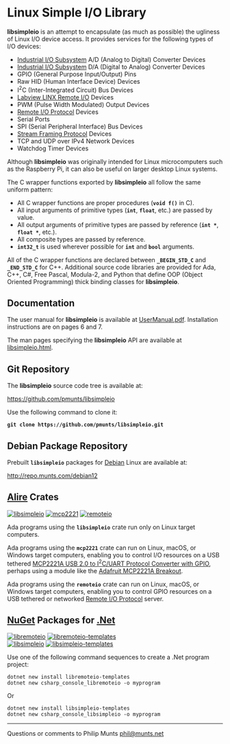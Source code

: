 Linux Simple I/O Library
========================

**libsimpleio** is an attempt to encapsulate (as much as possible) the
ugliness of Linux I/O device access. It provides services for the
following types of I/O devices:

-   [Industrial I/O
    Subsystem](https://wiki.analog.com/software/linux/docs/iio/iio) A/D
    (Analog to Digital) Converter Devices
-   [Industrial I/O
    Subsystem](https://wiki.analog.com/software/linux/docs/iio/iio) D/A
    (Digital to Analog) Converter Devices
-   GPIO (General Purpose Input/Output) Pins
-   Raw HID (Human Interface Device) Devices
-   I<sup>2</sup>C (Inter-Integrated Circuit) Bus Devices
-   [Labview LINX Remote
    I/O](https://www.labviewmakerhub.com/doku.php?id=learn:libraries:linx:spec:start)
    Devices
-   PWM (Pulse Width Modulated) Output Devices
-   [Remote I/O
    Protocol](http://git.munts.com/libsimpleio/doc/RemoteIOProtocol.pdf)
    Devices
-   Serial Ports
-   SPI (Serial Peripheral Interface) Bus Devices
-   [Stream Framing
    Protocol](http://git.munts.com/libsimpleio/doc/StreamFramingProtocol.pdf)
    Devices
-   TCP and UDP over IPv4 Network Devices
-   Watchdog Timer Devices

Although **libsimpleio** was originally intended for Linux
microcomputers such as the Raspberry Pi, it can also be useful on larger
desktop Linux systems.

The C wrapper functions exported by **libsimpleio** all follow the same
uniform pattern:

-   All C wrapper functions are proper procedures (**`void f()`** in C).
-   All input arguments of primitive types (**`int`**, **`float`**,
    etc.) are passed by value.
-   All output arguments of primitive types are passed by reference
    (**`int *`**, **`float *`**, etc.).
-   All composite types are passed by reference.
-   **`int32_t`** is used wherever possible for **`int`** and **`bool`**
    arguments.

All of the C wrapper functions are declared between **`_BEGIN_STD_C`**
and **`_END_STD_C`** for C++. Additional source code libraries are
provided for Ada, C++, C\#, Free Pascal, Modula-2, and Python that
define OOP (Object Oriented Programming) thick binding classes for
**libsimpleio**.

Documentation
-------------

The user manual for **libsimpleio** is available at
[UserManual.pdf](http://git.munts.com/libsimpleio/doc/UserManual.pdf).
Installation instructions are on pages 6 and 7.

The man pages specifying the **libsimpleio** API are available at
[libsimpleio.html](http://git.munts.com/libsimpleio/doc/libsimpleio.html).

Git Repository
--------------

The **libsimpleio** source code tree is available at:

<https://github.com/pmunts/libsimpleio>

Use the following command to clone it:

**`git clone https://github.com/pmunts/libsimpleio.git`**

Debian Package Repository
-------------------------

Prebuilt **`libsimpleio`** packages for [Debian](http://www.debian.org)
Linux are available at:

<http://repo.munts.com/debian12>

[Alire](https://alire.ada.dev) Crates
-------------------------------------

[![libsimpleio](https://img.shields.io/endpoint?url=https://alire.ada.dev/badges/libsimpleio.json)](https://alire.ada.dev/crates/libsimpleio.html)
[![mcp2221](https://img.shields.io/endpoint?url=https://alire.ada.dev/badges/mcp2221.json)](https://alire.ada.dev/crates/mcp2221.html)
[![remoteio](https://img.shields.io/endpoint?url=https://alire.ada.dev/badges/remoteio.json)](https://alire.ada.dev/crates/remoteio.html)

Ada programs using the **`libsimpleio`** crate run only on Linux target
computers.

Ada programs using the **`mcp2221`** crate can run on Linux, macOS, or
Windows target computers, enabling you to control I/O resources on a USB
tethered [MCP2221A USB 2.0 to I<sup>2</sup>C/UART Protocol Converter
with GPIO](https://www.microchip.com/en-us/product/MCP2221A), perhaps
using a module like the [Adafruit MCP2221A
Breakout](https://www.adafruit.com/product/4471).

Ada programs using the **`remoteio`** crate can run on Linux, macOS, or
Windows target computers, enabling you to control GPIO resources on a
USB tethered or networked [Remote I/O
Protocol](http://git.munts.com/libsimpleio/doc/RemoteIOProtocol.pdf)
server.

[NuGet](https://nuget.org/) Packages for [.Net](https://dotnet.microsoft.com)
-----------------------------------------------------------------------------

[![libremoteio](https://img.shields.io/nuget/v/libremoteio?style=flat&logo=nuget&label=libremoteio)](https://www.nuget.org/packages/libremoteio)
[![libremoteio-templates](https://img.shields.io/nuget/v/libremoteio-templates?style=flat&logo=nuget&label=libremoteio-templates)](https://www.nuget.org/packages/libremoteio-templates)  
[![libsimpleio](https://img.shields.io/nuget/v/libsimpleio?style=flat&logo=nuget&label=libsimpleio)](https://www.nuget.org/packages/libsimpleio)
[![libsimpleio-templates](https://img.shields.io/nuget/v/libsimpleio-templates?style=flat&logo=nuget&label=libsimpleio-templates)](https://www.nuget.org/packages/libsimpleio-templates)

Use one of the following command sequences to create a .Net program
project:

    dotnet new install libremoteio-templates
    dotnet new csharp_console_libremoteio -o myprogram

Or

    dotnet new install libsimpleio-templates
    dotnet new csharp_console_libsimpleio -o myprogram

------------------------------------------------------------------------

Questions or comments to Philip Munts <phil@munts.net>
